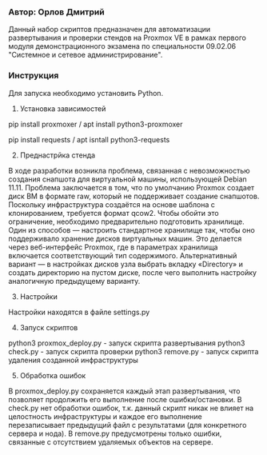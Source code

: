 ### Автор: Орлов Дмитрий ###

Данный набор скриптов предназначен для автоматизации развертывания и проверки стендов на Proxmox VE в рамках первого
модуля демонстрационного экзамена по специальности 09.02.06 "Системное и сетевое администрирование".

### Инструкция ###
Для запуска необходимо установить Python.

1. Установка зависимостей

pip install proxmoxer / apt install python3-proxmoxer

pip install requests / apt isntall python3-requests

2. Преднастрйка стенда

В ходе разработки возникла проблема, связанная с невозможностью создания снапшота для виртуальной машины, использующей Debian 11.11. Проблема заключается в том, что по умолчанию Proxmox создает диск ВМ в формате raw, который не поддерживает создание снапшотов. Поскольку инфраструктура создаётся на основе шаблона с клонированием, требуется формат qcow2. Чтобы обойти это ограничение, необходимо предварительно подготовить хранилище. Один из способов — настроить стандартное хранилище так, чтобы оно поддерживало хранение дисков виртуальных машин. Это делается через веб-интерфейс Proxmox, где в параметрах хранилища включается соответствующий тип содержимого. Альтернативный вариант — в настройках дисков узла выбрать вкладку «Directory» и создать директорию на пустом диске, после чего выполнить настройку аналогичную предыдущему варианту.

3. Настройки

Настройки находятся в файле settings.py

4. Запуск скриптов

python3 proxmox_deploy.py - запуск скрипта развертывания
python3 check.py - запуск скрипта проверки
python3 remove.py - запуск скрипта удаления созданной инфраструктуры

5. Обработка ошибок

В proxmox_deploy.py сохраняется каждый этап развертывания, что позволяет продолжить его выполнение после ошибки/остановки.
В check.py нет обработки ошибок, т.к. данный скрипт никак не влияет на целостность инфраструктуры и каждое его
выполнение перезаписывает предыдущий файл с результатами (для конкретного сервера и нода).
В remove.py предусмотрены только ошибки, связанные с отсутствием удаляемых объектов на сервере.
